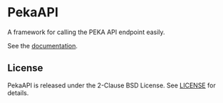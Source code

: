 # PekaAPI

A framework for calling the PEKA API endpoint easily.

See the [documentation](https://pambrozy.github.io/PekaAPI/documentation/pekaapi/).

## License
PekaAPI is released under the 2-Clause BSD License. See [LICENSE](LICENSE) for details.
